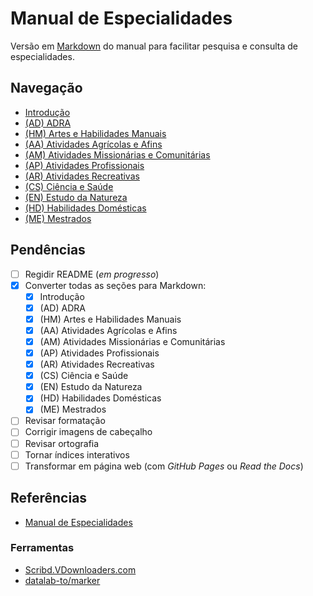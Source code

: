 # Manual de Especialidades

Versão em [Markdown](https://pt.wikipedia.org/wiki/Markdown) do manual para facilitar pesquisa e consulta de especialidades.

## Navegação

- [Introdução](<A Introdução/A Introdução.md>)
- [(AD) ADRA](ADRA/ADRA.md)
- [(HM) Artes e Habilidades Manuais](<Artes e Habilidades Manuais/Artes e Habilidades Manuais.md>)
- [(AA) Atividades Agrícolas e Afins](<Atividades Agrícolas e Afins/Atividades Agrícolas e Afins.md>)
- [(AM) Atividades Missionárias e Comunitárias](<Atividades Missionárias e Comunitárias/Atividades Missionárias e Comunitárias.md>)
- [(AP) Atividades Profissionais](<Atividades Profissionais/Atividades Profissionais.md>)
- [(AR) Atividades Recreativas](<Atividades Recreativas/Atividades Recreativas.md>)
- [(CS) Ciência e Saúde](<Ciência e Saúde/Ciência e Saúde.md>)
- [(EN) Estudo da Natureza](<Estudo da Natureza/Estudo da Natureza.md>)
- [(HD) Habilidades Domésticas](<Habilidades Domésticas/Habilidades Domésticas.md>)
- [(ME) Mestrados](Mestrados/Mestrados.md)

## Pendências

- [ ] Regidir README (*em progresso*)
- [x] Converter todas as seções para Markdown:
  - [x] Introdução
  - [x] (AD) ADRA
  - [x] (HM) Artes e Habilidades Manuais
  - [x] (AA) Atividades Agrícolas e Afins
  - [x] (AM) Atividades Missionárias e Comunitárias
  - [x] (AP) Atividades Profissionais
  - [x] (AR) Atividades Recreativas
  - [x] (CS) Ciência e Saúde
  - [x] (EN) Estudo da Natureza
  - [x] (HD) Habilidades Domésticas
  - [x] (ME) Mestrados
- [ ] Revisar formatação
- [ ] Corrigir imagens de cabeçalho
- [ ] Revisar ortografia
- [ ] Tornar índices interativos
- [ ] Transformar em página web (com *GitHub Pages* ou *Read the Docs*)

## Referências

- [Manual de Especialidades](https://www.adventistas.org/pt/desbravadores/manual-de-especialidades/)

### Ferramentas

- [Scribd.VDownloaders.com](https://scribd.vdownloaders.com/)
- [datalab-to/marker](https://github.com/datalab-to/marker)